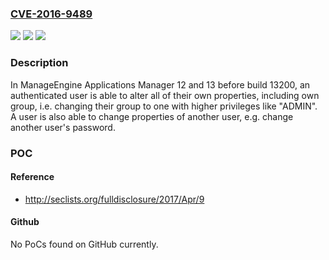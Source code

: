 ### [CVE-2016-9489](https://cve.mitre.org/cgi-bin/cvename.cgi?name=CVE-2016-9489)
![](https://img.shields.io/static/v1?label=Product&message=Applications%20Manager&color=blue)
![](https://img.shields.io/static/v1?label=Version&message=1212%20&color=brighgreen)
![](https://img.shields.io/static/v1?label=Vulnerability&message=CWE-269&color=brighgreen)

### Description

In ManageEngine Applications Manager 12 and 13 before build 13200, an authenticated user is able to alter all of their own properties, including own group, i.e. changing their group to one with higher privileges like "ADMIN". A user is also able to change properties of another user, e.g. change another user's password.

### POC

#### Reference
- http://seclists.org/fulldisclosure/2017/Apr/9

#### Github
No PoCs found on GitHub currently.

